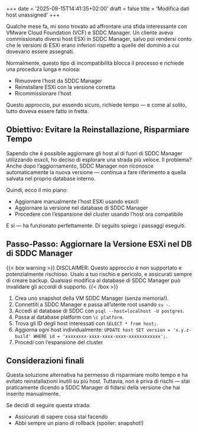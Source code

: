 +++
date = '2025-09-15T14:41:35+02:00'
draft = false
title = 'Modifica dati host unassigned'
+++

Qualche mese fa, mi sono trovato ad affrontare una sfida interessante con VMware Cloud Foundation (VCF) e SDDC Manager. 
Un cliente aveva commissionato diversi host ESXi in SDDC Manager, salvo poi rendersi conto che le versioni di ESXi erano inferiori rispetto a quelle del dominio a cui dovevano essere assegnati.

Normalmente, questo tipo di incompatibilità blocca il processo e richiede una procedura lunga e noiosa:
- Rimuovere l’host da SDDC Manager
- Reinstallare ESXi con la versione corretta
- Ricommissionare l’host

Questo approccio, pur essendo sicuro, richiede tempo — e come al solito, tutto doveva essere fatto in fretta.

## Obiettivo: Evitare la Reinstallazione, Risparmiare Tempo
Sapendo che è possibile aggiornare gli host al di fuori di SDDC Manager utilizzando esxcli, ho deciso di esplorare una strada più veloce.
Il problema? Anche dopo l’aggiornamento, SDDC Manager non riconosce automaticamente la nuova versione — continua a fare riferimento a quella salvata nel proprio database interno.

Quindi, ecco il mio piano:
- Aggiornare manualmente l’host ESXi usando esxcli
- Aggiornare la versione nel database di SDDC Manager
- Procedere con l’espansione del cluster usando l’host ora compatibile

E sì — ha funzionato perfettamente. Di seguito spiego i passaggi eseguiti.

## Passo-Passo: Aggiornare la Versione ESXi nel DB di SDDC Manager
{{< box warning >}}
DISCLAIMER: Questo approccio è non supportato e potenzialmente rischioso. Usalo a tuo rischio e pericolo, e assicurati sempre di creare backup.
Qualsiasi modifica al database di SDDC Manager può invalidare gli accordi di supporto.
{{< /box >}}

1. Crea uno snapshot della VM SDDC Manager (senza memoria!).
2. Connettiti a SDDC Manager e passa all’utente root usando `su -`.
3. Accedi al database di SDDC con `psql --host=localhost -U postgres`.
4. Passa al database platform con `\c platform`.
5. Trova gli ID degli host interessati con `SELECT * from host;`.
6. Aggiorna ogni host individualmente: `UPDATE host SET version = 'x.y.z-build' WHERE id = 'xxxxxxxx-xxxx-xxxx-xxxx-xxxxxxxxxxxx';`.
7. Procedi con l’espansione del cluster

## Considerazioni finali
Questa soluzione alternativa ha permesso di risparmiare molto tempo e ha evitato reinstallazioni inutili su più host.
Tuttavia, non è priva di rischi — stai praticamente dicendo a SDDC Manager di fidarsi della versione che hai inserito manualmente.

Se decidi di seguire questa strada:
- Assicurati di sapere cosa stai facendo
- Abbi sempre un piano di rollback (spoiler: snapshot!)
